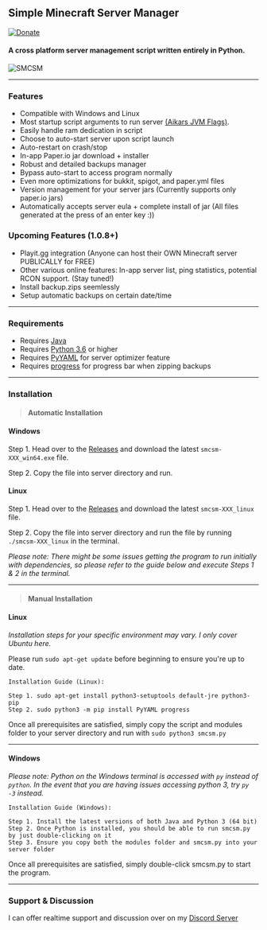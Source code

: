 ## Simple Minecraft Server Manager

[![Donate](https://img.shields.io/badge/Donate-grey?style=for-the-badge&logo=buy-me-a-coffee)](https://www.buymeacoffee.com/doomlad)

#### A cross platform server management script written entirely in Python.

![SMCSM](https://cdn.discordapp.com/attachments/795701802208985140/803404147256852520/70e36ed1d8185ee918a5a541d4b7af8b.png)
 
---

### Features
* Compatible with Windows and Linux
* Most startup script arguments to run server [(Aikars JVM Flags)](https://aikar.co/2018/07/02/tuning-the-jvm-g1gc-garbage-collector-flags-for-minecraft/).
* Easily handle ram dedication in script
* Choose to auto-start server upon script launch
* Auto-restart on crash/stop
* In-app Paper.io jar download + installer
* Robust and detailed backups manager
* Bypass auto-start to access program normally
* Even more optimizations for bukkit, spigot, and paper.yml files
* Version management for your server jars (Currently supports only paper.io jars)
* Automatically accepts server eula + complete install of jar (All files generated at the press of an enter key :))

### Upcoming Features (1.0.8+)
* Playit.gg integration (Anyone can host their OWN Minecraft server PUBLICALLY for FREE)
* Other various online features: In-app server list, ping statistics, potential RCON support. (Stay tuned!)
* Install backup.zips seemlessly
* Setup automatic backups on certain date/time
---
 
### Requirements
* Requires [Java](https://www.java.com/en/download/)
* Requires [Python 3.6](https://www.python.org/downloads/) or higher
* Requires [PyYAML](https://pypi.org/project/PyYAML/) for server optimizer feature
* Requires [progress](https://pypi.org/project/progress/) for progress bar when zipping backups
 
---
### Installation

> #### Automatic Installation

#### Windows
Step 1. Head over to the [Releases](https://github.com/Doomlad/SMCSM/releases) and download the latest `smcsm-XXX_win64.exe` file.

Step 2. Copy the file into server directory and run.

#### Linux
Step 1. Head over to the [Releases](https://github.com/Doomlad/SMCSM/releases) and download the latest `smcsm-XXX_linux` file.

Step 2. Copy the file into server directory and run the file by running `./smcsm-XXX_linux` in the terminal.

*Please note: There might be some issues getting the program to run initially with dependencies, so please refer to the guide below and execute Steps 1 & 2 in the terminal.*

---

> #### Manual Installation

#### Linux
*Installation steps for your specific environment may vary. I only cover Ubuntu here.*

Please run `sudo apt-get update` before beginning to ensure you're up to date.

    Installation Guide (Linux):
    
    Step 1. sudo apt-get install python3-setuptools default-jre python3-pip
    Step 2. sudo python3 -m pip install PyYAML progress
  
Once all prerequisites are satisfied, simply copy the script and modules folder to your server directory and 
run with `sudo python3 smcsm.py`
 
---

#### Windows

*Please note: Python on the Windows terminal is accessed with `py` instead of `python`. In the event that*
*you are having issues accessing python 3, try `py -3` instead.*

    Installation Guide (Windows):
    
    Step 1. Install the latest versions of both Java and Python 3 (64 bit)
    Step 2. Once Python is installed, you should be able to run smcsm.py by just double-clicking on it
    Step 3. Ensure you copy both the modules folder and smcsm.py into your server folder  

Once all prerequisites are satisfied, simply double-click smcsm.py to start the program.

---

### Support & Discussion
I can offer realtime support and discussion over on my [Discord Server](https://discord.gg/cuRC9pN)
